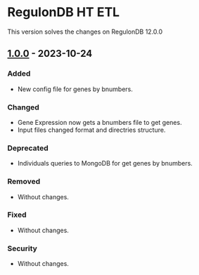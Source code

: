 # RegulonDB HT ETL

This version solves the changes on RegulonDB 12.0.0

## [1.0.0](https://github.com/regulondbunam/) - 2023-10-24

### Added

- New config file for genes by bnumbers.

### Changed

- Gene Expression now gets a bnumbers file to get genes.
- Input files changed format and directries structure.

### Deprecated

- Individuals queries to MongoDB for get genes by bnumbers.

### Removed

- Without changes.

### Fixed

- Without changes.

### Security

- Without changes.
